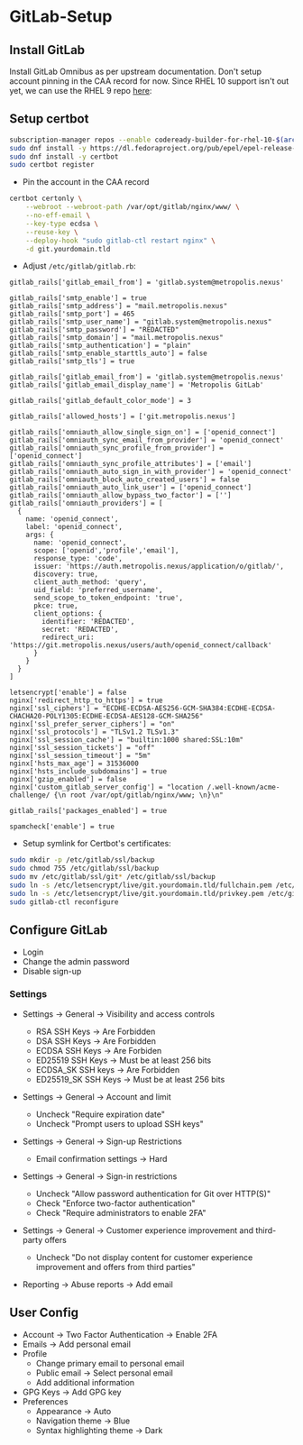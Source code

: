 # GitLab-Setup

## Install GitLab

Install GitLab Omnibus as per upstream documentation. Don't setup account pinning in the CAA record for now. Since RHEL 10 support isn't out yet, we can use the RHEL 9 repo [here](https://packages.gitlab.com/install/repositories/gitlab/gitlab-ee/config_file.repo?os=rhel&dist=10&source=script):

## Setup certbot

```bash
subscription-manager repos --enable codeready-builder-for-rhel-10-$(arch)-rpms
sudo dnf install -y https://dl.fedoraproject.org/pub/epel/epel-release-latest-10.noarch.rpm
sudo dnf install -y certbot
sudo certbot register
```

- Pin the account in the CAA record

```bash
certbot certonly \
    --webroot --webroot-path /var/opt/gitlab/nginx/www/ \
    --no-eff-email \
    --key-type ecdsa \
    --reuse-key \
    --deploy-hook "sudo gitlab-ctl restart nginx" \
    -d git.yourdomain.tld
```

- Adjust `/etc/gitlab/gitlab.rb`:

```
gitlab_rails['gitlab_email_from'] = 'gitlab.system@metropolis.nexus'

gitlab_rails['smtp_enable'] = true
gitlab_rails['smtp_address'] = "mail.metropolis.nexus"
gitlab_rails['smtp_port'] = 465
gitlab_rails['smtp_user_name'] = "gitlab.system@metropolis.nexus"
gitlab_rails['smtp_password'] = "REDACTED"                                      
gitlab_rails['smtp_domain'] = "mail.metropolis.nexus"
gitlab_rails['smtp_authentication'] = "plain"
gitlab_rails['smtp_enable_starttls_auto'] = false
gitlab_rails['smtp_tls'] = true

gitlab_rails['gitlab_email_from'] = 'gitlab.system@metropolis.nexus'
gitlab_rails['gitlab_email_display_name'] = 'Metropolis GitLab'

gitlab_rails['gitlab_default_color_mode'] = 3

gitlab_rails['allowed_hosts'] = ['git.metropolis.nexus']

gitlab_rails['omniauth_allow_single_sign_on'] = ['openid_connect']
gitlab_rails['omniauth_sync_email_from_provider'] = 'openid_connect'
gitlab_rails['omniauth_sync_profile_from_provider'] = ['openid_connect']
gitlab_rails['omniauth_sync_profile_attributes'] = ['email']
gitlab_rails['omniauth_auto_sign_in_with_provider'] = 'openid_connect'
gitlab_rails['omniauth_block_auto_created_users'] = false
gitlab_rails['omniauth_auto_link_user'] = ['openid_connect']
gitlab_rails['omniauth_allow_bypass_two_factor'] = ['']
gitlab_rails['omniauth_providers'] = [
  {
    name: 'openid_connect',
    label: 'openid_connect',
    args: {
      name: 'openid_connect',
      scope: ['openid','profile','email'],
      response_type: 'code',
      issuer: 'https://auth.metropolis.nexus/application/o/gitlab/',
      discovery: true,
      client_auth_method: 'query',
      uid_field: 'preferred_username',
      send_scope_to_token_endpoint: 'true',
      pkce: true,
      client_options: {
        identifier: 'REDACTED',                                
        secret: 'REDACTED',                                                                                                                        
        redirect_uri: 'https://git.metropolis.nexus/users/auth/openid_connect/callback'
      }
    }  
  }    
]

letsencrypt['enable'] = false
nginx['redirect_http_to_https'] = true
nginx['ssl_ciphers'] = "ECDHE-ECDSA-AES256-GCM-SHA384:ECDHE-ECDSA-CHACHA20-POLY1305:ECDHE-ECDSA-AES128-GCM-SHA256"
nginx['ssl_prefer_server_ciphers'] = "on"
nginx['ssl_protocols'] = "TLSv1.2 TLSv1.3"
nginx['ssl_session_cache'] = "builtin:1000 shared:SSL:10m"
nginx['ssl_session_tickets'] = "off"
nginx['ssl_session_timeout'] = "5m"
nginx['hsts_max_age'] = 31536000
nginx['hsts_include_subdomains'] = true
nginx['gzip_enabled'] = false
nginx['custom_gitlab_server_config'] = "location /.well-known/acme-challenge/ {\n root /var/opt/gitlab/nginx/www; \n}\n"

gitlab_rails['packages_enabled'] = true

spamcheck['enable'] = true
```

- Setup symlink for Certbot's certificates:

```bash
sudo mkdir -p /etc/gitlab/ssl/backup
sudo chmod 755 /etc/gitlab/ssl/backup
sudo mv /etc/gitlab/ssl/git* /etc/gitlab/ssl/backup
sudo ln -s /etc/letsencrypt/live/git.yourdomain.tld/fullchain.pem /etc/gitlab/ssl/git.yourdomain.tld.crt
sudo ln -s /etc/letsencrypt/live/git.yourdomain.tld/privkey.pem /etc/gitlab/ssl/git.yourdomain.tld.key
sudo gitlab-ctl reconfigure
```

## Configure GitLab

- Login
- Change the admin password
- Disable sign-up 

### Settings
- Settings -> General -> Visibility and access controls
    - RSA SSH Keys -> Are Forbidden
    - DSA SSH Keys -> Are Forbidden
    - ECDSA SSH Keys -> Are Forbiden
    - ED25519 SSH Keys -> Must be at least 256 bits
    - ECDSA_SK SSH keys -> Are Forbidden
    - ED25519_SK SSH Keys -> Must be at least 256 bits

- Settings -> General -> Account and limit
    - Uncheck "Require expiration date"
    - Uncheck "Prompt users to upload SSH keys"

- Settings -> General -> Sign-up Restrictions
    - Email confirmation settings -> Hard

- Settings -> General -> Sign-in restrictions
    - Uncheck "Allow password authentication for Git over HTTP(S)"
    - Check "Enforce two-factor authentication"
    - Check "Require administrators to enable 2FA"

- Settings -> General -> Customer experience improvement and third-party offers
    - Uncheck "Do not display content for customer experience improvement and offers from third parties"

- Reporting -> Abuse reports -> Add email

## User Config
- Account -> Two Factor Authentication -> Enable 2FA
- Emails -> Add personal email
- Profile
    - Change primary email to personal email
    - Public email -> Select personal email
    - Add additional information
- GPG Keys -> Add GPG key
- Preferences
    - Appearance -> Auto
    - Navigation theme -> Blue
    - Syntax highlighting theme -> Dark

